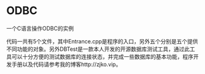 # ODBC
一个C语言操作ODBC的实例

代码一共有5个文件，其中Entrance.cpp是程序的入口，另外五个分别是五个提供不同功能的对象。另外DBTest是一款本人开发的开源数据库测试工具，通过此工具可以十分方便的测试数据库的连接状态，并完成一些数据库的基本功能，程序开发手册以及代码请参考我的博客http://zjko.vip。
